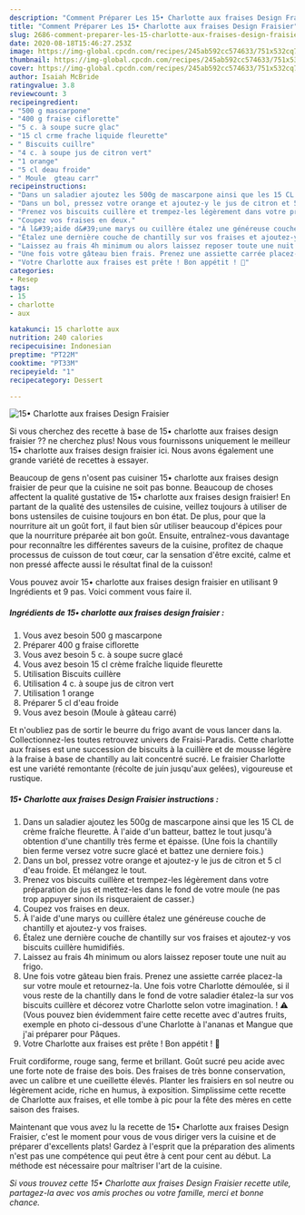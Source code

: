 ```yaml
---
description: "Comment Préparer Les 15• Charlotte aux fraises Design Fraisier"
title: "Comment Préparer Les 15• Charlotte aux fraises Design Fraisier"
slug: 2686-comment-preparer-les-15-charlotte-aux-fraises-design-fraisier
date: 2020-08-18T15:46:27.253Z
image: https://img-global.cpcdn.com/recipes/245ab592cc574633/751x532cq70/15•-charlotte-aux-fraises-design-fraisier-photo-principale-de-la-recette.jpg
thumbnail: https://img-global.cpcdn.com/recipes/245ab592cc574633/751x532cq70/15•-charlotte-aux-fraises-design-fraisier-photo-principale-de-la-recette.jpg
cover: https://img-global.cpcdn.com/recipes/245ab592cc574633/751x532cq70/15•-charlotte-aux-fraises-design-fraisier-photo-principale-de-la-recette.jpg
author: Isaiah McBride
ratingvalue: 3.8
reviewcount: 3
recipeingredient:
- "500 g mascarpone"
- "400 g fraise ciflorette"
- "5 c. à soupe sucre glac"
- "15 cl crme frache liquide fleurette"
- " Biscuits cuillre"
- "4 c. à soupe jus de citron vert"
- "1 orange"
- "5 cl deau froide"
- " Moule  gteau carr"
recipeinstructions:
- "Dans un saladier ajoutez les 500g de mascarpone ainsi que les 15 CL de crème fraîche fleurette. À l&#39;aide d&#39;un batteur, battez le tout jusqu&#39;à obtention d&#39;une chantilly très ferme et épaisse. (Une fois la chantilly bien ferme versez votre sucre glacé et battez une derniere fois.)"
- "Dans un bol, pressez votre orange et ajoutez-y le jus de citron et 5 cl d&#39;eau froide. Et mélangez le tout."
- "Prenez vos biscuits cuillère et trempez-les légèrement dans votre préparation de jus et mettez-les dans le fond de votre moule (ne pas trop appuyer sinon ils risqueraient de casser.)"
- "Coupez vos fraises en deux."
- "À l&#39;aide d&#39;une marys ou cuillère étalez une généreuse couche de chantilly et ajoutez-y vos fraises."
- "Étalez une dernière couche de chantilly sur vos fraises et ajoutez-y vos biscuits cuillère humidifiés."
- "Laissez au frais 4h minimum ou alors laissez reposer toute une nuit au frigo."
- "Une fois votre gâteau bien frais. Prenez une assiette carrée placez-la sur votre moule et retournez-la. Une fois votre Charlotte démoulée, si il vous reste de la chantilly dans le fond de votre saladier étalez-la sur vos biscuits cuillère et décorez votre Charlotte selon votre imagination. ! ⚠️ (Vous pouvez bien évidemment faire cette recette avec d&#39;autres fruits, exemple en photo ci-dessous d&#39;une Charlotte à l&#39;ananas et Mangue que j&#39;ai préparer pour Pâques."
- "Votre Charlotte aux fraises est prête ! Bon appétit ! 🍓"
categories:
- Resep
tags:
- 15
- charlotte
- aux

katakunci: 15 charlotte aux 
nutrition: 240 calories
recipecuisine: Indonesian
preptime: "PT22M"
cooktime: "PT33M"
recipeyield: "1"
recipecategory: Dessert

---
```



![15• Charlotte aux fraises Design Fraisier](https://img-global.cpcdn.com/recipes/245ab592cc574633/751x532cq70/15•-charlotte-aux-fraises-design-fraisier-photo-principale-de-la-recette.jpg)

Si vous cherchez des recette à base de 15• charlotte aux fraises design fraisier ?? ne cherchez plus! Nous vous fournissons uniquement le meilleur 15• charlotte aux fraises design fraisier ici. Nous avons également une grande variété de recettes à essayer.

Beaucoup de gens n'osent pas cuisiner 15• charlotte aux fraises design fraisier de peur que la cuisine ne soit pas bonne. Beaucoup de choses affectent la qualité gustative de 15• charlotte aux fraises design fraisier! En partant de la qualité des ustensiles de cuisine, veillez toujours à utiliser de bons ustensiles de cuisine toujours en bon état. De plus, pour que la nourriture ait un goût fort, il faut bien sûr utiliser beaucoup d'épices pour que la nourriture préparée ait bon goût. Ensuite, entraînez-vous davantage pour reconnaître les différentes saveurs de la cuisine, profitez de chaque processus de cuisson de tout cœur, car la sensation d'être excité, calme et non pressé affecte aussi le résultat final de la cuisson!

<!--inarticleads1-->

Vous pouvez avoir 15• charlotte aux fraises design fraisier en utilisant 9 Ingrédients et 9 pas. Voici comment vous faire il.

##### Ingrédients de 15• charlotte aux fraises design fraisier :

1. Vous avez besoin 500 g mascarpone
1. Préparer 400 g fraise ciflorette
1. Vous avez besoin 5 c. à soupe sucre glacé
1. Vous avez besoin 15 cl crème fraîche liquide fleurette
1. Utilisation  Biscuits cuillère
1. Utilisation 4 c. à soupe jus de citron vert
1. Utilisation 1 orange
1. Préparer 5 cl d&#39;eau froide
1. Vous avez besoin  (Moule à gâteau carré)


Et n&#39;oubliez pas de sortir le beurre du frigo avant de vous lancer dans la. Collectionnez-les toutes retrouvez univers de Fraisi-Paradis. Cette charlotte aux fraises est une succession de biscuits à la cuillère et de mousse légère à la fraise à base de chantilly au lait concentré sucré. Le fraisier Charlotte est une variété remontante (récolte de juin jusqu&#39;aux gelées), vigoureuse et rustique. 

<!--inarticleads2-->

##### 15• Charlotte aux fraises Design Fraisier instructions :

1. Dans un saladier ajoutez les 500g de mascarpone ainsi que les 15 CL de crème fraîche fleurette. À l&#39;aide d&#39;un batteur, battez le tout jusqu&#39;à obtention d&#39;une chantilly très ferme et épaisse. (Une fois la chantilly bien ferme versez votre sucre glacé et battez une derniere fois.)
1. Dans un bol, pressez votre orange et ajoutez-y le jus de citron et 5 cl d&#39;eau froide. Et mélangez le tout.
1. Prenez vos biscuits cuillère et trempez-les légèrement dans votre préparation de jus et mettez-les dans le fond de votre moule (ne pas trop appuyer sinon ils risqueraient de casser.)
1. Coupez vos fraises en deux.
1. À l&#39;aide d&#39;une marys ou cuillère étalez une généreuse couche de chantilly et ajoutez-y vos fraises.
1. Étalez une dernière couche de chantilly sur vos fraises et ajoutez-y vos biscuits cuillère humidifiés.
1. Laissez au frais 4h minimum ou alors laissez reposer toute une nuit au frigo.
1. Une fois votre gâteau bien frais. Prenez une assiette carrée placez-la sur votre moule et retournez-la. Une fois votre Charlotte démoulée, si il vous reste de la chantilly dans le fond de votre saladier étalez-la sur vos biscuits cuillère et décorez votre Charlotte selon votre imagination. ! ⚠️ (Vous pouvez bien évidemment faire cette recette avec d&#39;autres fruits, exemple en photo ci-dessous d&#39;une Charlotte à l&#39;ananas et Mangue que j&#39;ai préparer pour Pâques.
1. Votre Charlotte aux fraises est prête ! Bon appétit ! 🍓


Fruit cordiforme, rouge sang, ferme et brillant. Goût sucré peu acide avec une forte note de fraise des bois. Des fraises de très bonne conservation, avec un calibre et une cueillette élevés. Planter les fraisiers en sol neutre ou légèrement acide, riche en humus, à exposition. Simplissime cette recette de Charlotte aux fraises, et elle tombe à pic pour la fête des mères en cette saison des fraises. 

<!--inarticleads1-->

<p>
Maintenant que vous avez lu la recette de 15• Charlotte aux fraises Design Fraisier, c'est le moment pour vous de vous diriger vers la cuisine et de préparer d'excellents plats! Gardez à l'esprit que la préparation des aliments n'est pas une compétence qui peut être à cent pour cent au début. La méthode est nécessaire pour maîtriser l'art de la cuisine.
</p>

<p>
<i>Si vous trouvez cette 15• Charlotte aux fraises Design Fraisier recette utile, partagez-la avec vos amis proches ou votre famille, merci et bonne chance.</i>
</p>
